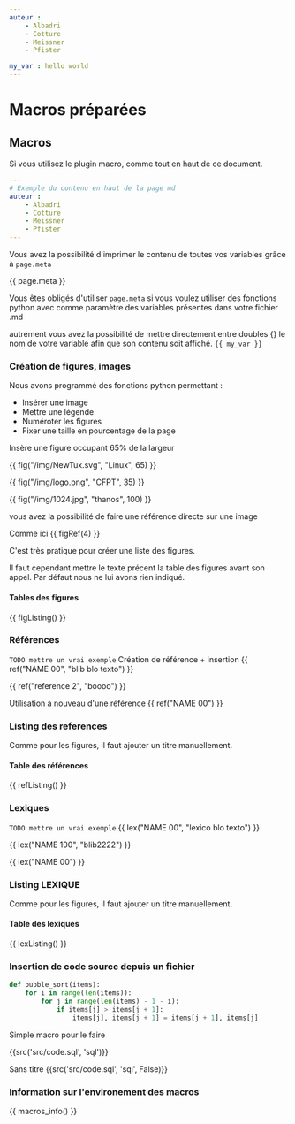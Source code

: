 ```yaml
---
auteur : 
    - Albadri
    - Cotture
    - Meissner
    - Pfister

my_var : hello world
---
```


# Macros préparées

## Macros
Si vous utilisez le plugin macro, comme tout en haut de ce document.

``` yaml
---
# Exemple du contenu en haut de la page md
auteur : 
    - Albadri
    - Cotture
    - Meissner
    - Pfister
---
```

Vous avez la possibilité d'imprimer le contenu de toutes vos variables grâce à `page.meta`

{{ page.meta }}

Vous êtes obligés d'utiliser `page.meta` si vous voulez utiliser des fonctions python avec comme paramètre des variables présentes dans votre fichier .md
 
autrement vous avez la possibilité de mettre directement entre doubles {} le nom de votre variable afin que son contenu soit affiché. `{{ my_var }}`  

### Création de figures, images

Nous avons programmé des fonctions python permettant :

- Insérer une image
- Mettre une légende
- Numéroter les figures
- Fixer une taille en pourcentage de la page


Insère une figure occupant 65% de la largeur 

{{ fig("/img/NewTux.svg", "Linux", 65) }}

{{ fig("/img/logo.png", "CFPT", 35) }}

{{ fig("/img/1024.jpg", "thanos", 100) }}


vous avez la possibilité de faire une référence directe sur une image 


Comme ici {{ figRef(4) }}

C'est très pratique pour créer une liste des figures.

Il faut cependant mettre le texte précent la table des figures avant son appel.
Par défaut nous ne lui avons rien indiqué.

#### Tables des figures
{{ figListing() }}


### Références

`TODO mettre un vrai exemple`
Création de référence + insertion {{ ref("NAME 00", "blib blo texto") }}

{{ ref("reference 2", "boooo") }}


Utilisation à nouveau d'une référence {{ ref("NAME 00") }}
 
### Listing des references
Comme pour les figures, il faut ajouter un titre manuellement.

#### Table des références 
{{ refListing() }}



### Lexiques

`TODO mettre un vrai exemple`
{{ lex("NAME 00", "lexico blo texto") }}

{{ lex("NAME 100", "blib2222") }}


{{ lex("NAME 00") }}

 
### Listing LEXIQUE 
Comme pour les figures, il faut ajouter un titre manuellement.

#### Table des lexiques
{{ lexListing() }}


### Insertion de code source depuis un fichier
  
``` py linenums="1" title="bubble_sort.py"
def bubble_sort(items):
    for i in range(len(items)):
        for j in range(len(items) - 1 - i):
            if items[j] > items[j + 1]:
                items[j], items[j + 1] = items[j + 1], items[j]
```

Simple macro pour le faire

{{src('src/code.sql', 'sql')}}

Sans titre
{{src('src/code.sql', 'sql', False)}}


<!-- 
```
code
sans lignes
```

``` {linenums="1"}
code
avec lignes
```

``` sql
select * from tab;
``` -->

### Information sur l'environement des macros

{{ macros_info() }}